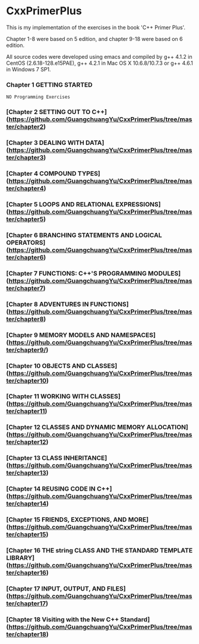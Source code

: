 # CxxPrimerPlus

This is my implementation of the exercises in the book 'C++ Primer Plus'.

Chapter 1-8 were based on 5 edition, and chapter 9-18 were based on 6 edition.

All source codes were developed using emacs and compiled by g++ 4.1.2 in CentOS (2.6.18-128.e15PAE), g++ 4.2.1 in Mac OS X 10.6.8/10.7.3 or g++ 4.6.1 in Windows 7 SP1.


### Chapter 1 GETTING STARTED

	NO Programming Exercises

### [Chapter 2 SETTING OUT TO C++] (https://github.com/GuangchuangYu/CxxPrimerPlus/tree/master/chapter2)
		
### [Chapter 3 DEALING WITH DATA] (https://github.com/GuangchuangYu/CxxPrimerPlus/tree/master/chapter3)

### [Chapter 4 COMPOUND TYPES] (https://github.com/GuangchuangYu/CxxPrimerPlus/tree/master/chapter4)

### [Chapter 5 LOOPS AND RELATIONAL EXPRESSIONS] (https://github.com/GuangchuangYu/CxxPrimerPlus/tree/master/chapter5)

### [Chapter 6 BRANCHING STATEMENTS AND LOGICAL OPERATORS] (https://github.com/GuangchuangYu/CxxPrimerPlus/tree/master/chapter6)

### [Chapter 7 FUNCTIONS: C++'S PROGRAMMING MODULES] (https://github.com/GuangchuangYu/CxxPrimerPlus/tree/master/chapter7)

### [Chapter 8 ADVENTURES IN FUNCTIONS] (https://github.com/GuangchuangYu/CxxPrimerPlus/tree/master/chapter8)

### [Chapter 9 MEMORY MODELS AND NAMESPACES] (https://github.com/GuangchuangYu/CxxPrimerPlus/tree/master/chapter9/)

### [Chapter 10 OBJECTS AND CLASSES] (https://github.com/GuangchuangYu/CxxPrimerPlus/tree/master/chapter10)

### [Chapter 11 WORKING WITH CLASSES] (https://github.com/GuangchuangYu/CxxPrimerPlus/tree/master/chapter11)

### [Chapter 12 CLASSES AND DYNAMIC MEMORY ALLOCATION] (https://github.com/GuangchuangYu/CxxPrimerPlus/tree/master/chapter12)

### [Chapter 13 CLASS INHERITANCE] (https://github.com/GuangchuangYu/CxxPrimerPlus/tree/master/chapter13)

### [Chapter 14 REUSING CODE IN C++] (https://github.com/GuangchuangYu/CxxPrimerPlus/tree/master/chapter14)

### [Chapter 15 FRIENDS, EXCEPTIONS, AND MORE] (https://github.com/GuangchuangYu/CxxPrimerPlus/tree/master/chapter15)

### [Chapter 16 THE string CLASS AND THE STANDARD TEMPLATE LIBRARY] (https://github.com/GuangchuangYu/CxxPrimerPlus/tree/master/chapter16)

### [Chapter 17 INPUT, OUTPUT, AND FILES] (https://github.com/GuangchuangYu/CxxPrimerPlus/tree/master/chapter17)
			
### [Chapter 18 Visiting with the New C++ Standard] (https://github.com/GuangchuangYu/CxxPrimerPlus/tree/master/chapter18)